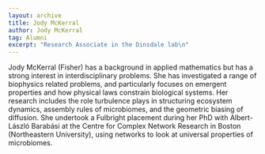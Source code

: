 ```yaml
---
layout: archive
title: Jody McKerral
author: Jody McKerral
tag: Alumni
excerpt: "Research Associate in the Dinsdale lab\n"
---
```


Jody McKerral (Fisher) has a background in applied mathematics but has a strong interest in interdisciplinary problems. 
She has investigated a range of biophysics related problems, and particularly focuses on emergent properties and how 
physical laws constrain biological systems. Her research includes the role turbulence plays in structuring ecosystem
dynamics, assembly rules of microbiomes, and the geometric biasing of diffusion. She undertook a Fulbright placement 
during her PhD with Albert-László Barabási at the Centre for Complex Network Research in Boston (Northeastern 
University), using networks to look at universal properties of microbiomes.
